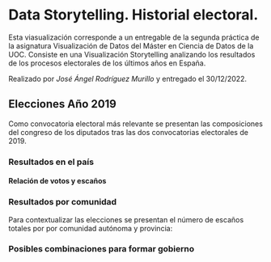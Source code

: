 # Data Storytelling. Historial electoral.

Esta viasualización corresponde a un entregable de la segunda práctica de la asignatura Visualización de Datos del Máster en Ciencia de Datos de la UOC. Consiste en una Visualización Storytelling analizando los resultados de los procesos electorales de los últimos años en España.

Realizado por *José Ángel Rodríguez Murillo* y entregado el 30/12/2022.

## Elecciones Año 2019

Como convocatoria electoral más relevante se presentan las composiciones del congreso de los diputados tras las dos convocatorias electorales de 2019.

### Resultados en el país

<div class="flourish-embed flourish-parliament" data-src="visualisation/12292558"><script src="https://public.flourish.studio/resources/embed.js"></script></div>
<div class="flourish-embed flourish-chart" data-src="visualisation/12299678"><script src="https://public.flourish.studio/resources/embed.js"></script></div>
<div class="flourish-embed flourish-chart" data-src="visualisation/12300092"><script src="https://public.flourish.studio/resources/embed.js"></script></div>

#### Relación de votos y escaños

<div class="flourish-embed flourish-slope" data-src="visualisation/12307283"><script src="https://public.flourish.studio/resources/embed.js"></script></div>

### Resultados por comunidad
Para contextualizar las elecciones se presentan el número de escaños totales por por comunidad autónoma y provincia:

<div class="flourish-embed flourish-chart" data-src="visualisation/12292210"><script src="https://public.flourish.studio/resources/embed.js"></script></div><div class="flourish-embed flourish-chart" data-src="visualisation/12292373"><script src="https://public.flourish.studio/resources/embed.js"></script></div>

<div class="flourish-embed flourish-map" data-src="visualisation/12293525"><script src="https://public.flourish.studio/resources/embed.js"></script></div>
<div class="flourish-embed flourish-chart" data-src="visualisation/12299790"><script src="https://public.flourish.studio/resources/embed.js"></script></div>

### Posibles combinaciones para formar gobierno

<div class="flourish-embed flourish-chart" data-src="visualisation/12307805"><script src="https://public.flourish.studio/resources/embed.js"></script></div>


